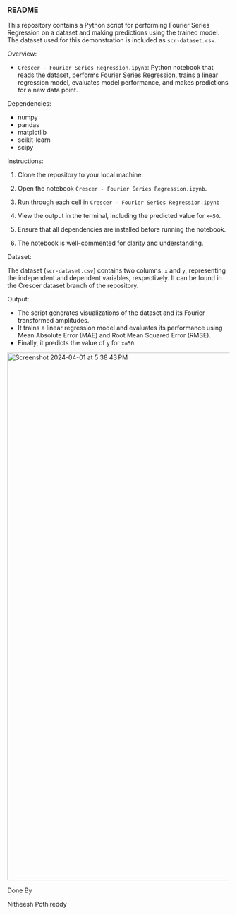 ### README

This repository contains a Python script for performing Fourier Series Regression on a dataset and making predictions using the trained model. The dataset used for this demonstration is included as `scr-dataset.csv`.

Overview:

- `Crescer - Fourier Series Regression.ipynb`: Python notebook that reads the dataset, performs Fourier Series Regression, trains a linear regression model, evaluates model performance, and makes predictions for a new data point.

Dependencies:

- numpy
- pandas
- matplotlib
- scikit-learn
- scipy

Instructions:

1. Clone the repository to your local machine.

2. Open the notebook `Crescer - Fourier Series Regression.ipynb`.

3. Run through each cell in `Crescer - Fourier Series Regression.ipynb`

4. View the output in the terminal, including the predicted value for `x=50`.

5. Ensure that all dependencies are installed before running the notebook.

6. The notebook is well-commented for clarity and understanding. 

Dataset:

The dataset (`scr-dataset.csv`) contains two columns: `x` and `y`, representing the independent and dependent variables, respectively.
It can be found in the Crescer dataset branch of the repository.

Output:

- The script generates visualizations of the dataset and its Fourier transformed amplitudes.
- It trains a linear regression model and evaluates its performance using Mean Absolute Error (MAE) and Root Mean Squared Error (RMSE).
- Finally, it predicts the value of `y` for `x=50`.

<img width="1196" alt="Screenshot 2024-04-01 at 5 38 43 PM" src="https://github.com/nitheesh-pothireddy/My-projects/assets/58605710/eaa7c5d3-fb9a-4e73-9ed5-0d60dee57b68">


Done By

Nitheesh Pothireddy

